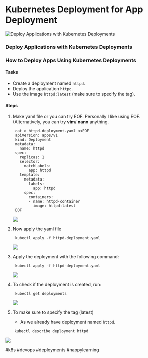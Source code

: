 # Kubernetes Deployment for App Deployment

![Deploy Applications with Kubernetes Deployments](https://cdn.hashnode.com/res/hashnode/image/upload/v1728839949052/ba59f0d9-a6f7-44a5-8c26-f3bab7c8278d.png?w=1600\&h=840\&fit=crop\&crop=entropy\&auto=compress,format\&format=webp)

### Deploy Applications with Kubernetes Deployments

### How to Deploy Apps Using Kubernetes Deployments

#### Tasks <a href="#heading-tasks" id="heading-tasks"></a>

* Create a deployment named `httpd`.
* Deploy the application `httpd`.
* Use the image `httpd:latest` (make sure to specify the tag).

#### Steps <a href="#heading-steps" id="heading-steps"></a>

1.  Make yaml file or you can try EOF. Personally I like using EOF. (Alternatively, you can try **vim**/ **nano** anything.

    ```
     cat > httpd-deployment.yaml <<EOF
     apiVersion: apps/v1
     kind: Deployment
     metadata:
       name: httpd
     spec:
       replicas: 1
       selector:
         matchLabels:
           app: httpd
       template:
         metadata:
           labels:
             app: httpd
         spec:
           containers:
           - name: httpd-container
             image: httpd:latest
     EOF
    ```

    ![](https://cdn.hashnode.com/res/hashnode/image/upload/v1728840506872/a3a1be00-ab9a-4b35-a62f-dd68b5ab0ba5.png?auto=compress,format\&format=webp)
2.  Now apply the yaml file

    ```
     kubectl apply -f httpd-deployment.yaml
    ```

    ![](https://cdn.hashnode.com/res/hashnode/image/upload/v1728840626665/d1d30d7b-17fc-4e6a-9cbe-badc25775d87.png?auto=compress,format\&format=webp)
3.  Apply the deployment with the following command:

    ```
     kubectl apply -f httpd-deployment.yaml
    ```

    ![](https://cdn.hashnode.com/res/hashnode/image/upload/v1728840703204/3372592f-25d2-48d5-a576-7f53005c7a6e.png?auto=compress,format\&format=webp)
4.  To check if the deployment is created, run:

    ```
     kubectl get deployments
    ```

    ![](https://cdn.hashnode.com/res/hashnode/image/upload/v1728840803790/77395b56-0f82-4912-aa03-8d26a09eb300.png?auto=compress,format\&format=webp)
5. To make sure to specify the tag (latest)
   * As we already have deployment named `httpd`.

```
    kubectl describe deployment httpd
```

![](https://cdn.hashnode.com/res/hashnode/image/upload/v1728841033204/32b70700-1df2-4256-8d28-5b80b93b408d.png?auto=compress,format\&format=webp)

\#k8s #devops #deployments #happylearning
